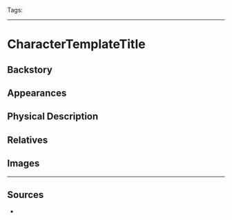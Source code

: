 Tags: 

---
# CharacterTemplateTitle

## Backstory

## Appearances

## Physical Description

## Relatives

## Images

---
## Sources
- 